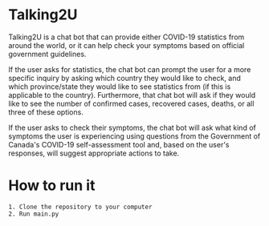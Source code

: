 # Talking2U

Talking2U is a chat bot that can provide either COVID-19 statistics from around the world, or it can help check your symptoms based on official government guidelines. 

If the user asks for statistics, the chat bot can prompt the user for a more specific inquiry by asking which country they would like to check, and which province/state they would like to see statistics from (if this is applicable to the country). Furthermore, that chat bot will ask if they would like to see the number of confirmed cases, recovered cases, deaths, or all three of these options.

If the user asks to check their symptoms, the chat bot will ask what kind of symptoms the user is experiencing using questions from the Government of Canada's COVID-19 self-assessment tool and, based on the user's responses, will suggest appropriate actions to take.

# How to run it

    1. Clone the repository to your computer
    2. Run main.py
